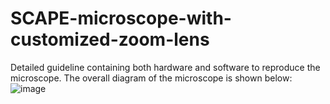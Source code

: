 # SCAPE-microscope-with-customized-zoom-lens
Detailed guideline containing both hardware and software to reproduce the microscope. The overall diagram of the microscope is shown below:
![image](https://github.com/JunqingJ/SCAPE-microscope-with-customized-zoom-lens/assets/78386273/cd6b4d51-95ac-4e9c-8654-e301d94f49fa)

